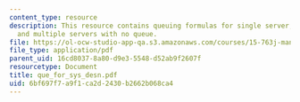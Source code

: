 ```yaml
---
content_type: resource
description: This resource contains queuing formulas for single server, multiple servers,
  and multiple servers with no queue.
file: https://ol-ocw-studio-app-qa.s3.amazonaws.com/courses/15-763j-manufacturing-system-and-supply-chain-design-spring-2005/6bf697f7a9f1ca2d2430b2662b068ca4_que_for_sys_desn.pdf
file_type: application/pdf
parent_uid: 16cd8037-8a80-d9e3-5548-d52ab9f2607f
resourcetype: Document
title: que_for_sys_desn.pdf
uid: 6bf697f7-a9f1-ca2d-2430-b2662b068ca4
---
```

